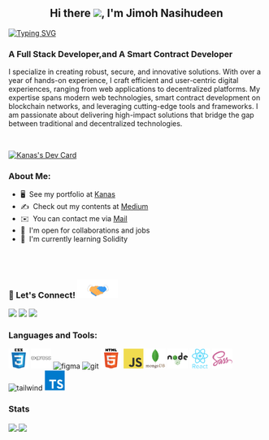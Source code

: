 <h2 align="center"><b>Hi there <img src="https://media.giphy.com/media/hvRJCLFzcasrR4ia7z/giphy.gif" width="35">,</b> I'm Jimoh Nasihudeen</h2>



 [![Typing SVG](https://readme-typing-svg.herokuapp.com?font=Fira+Code&weight=700&size=24&pause=1000&color=A13A59AC&center=true&width=1000&height=52&lines=SOFTWARE+ENGINEER;PRODUCT+DESIGNER;SMART+CONTRACT+DEVELOPER)](https://git.io/typing-svg)


<h3> A Full Stack Developer,and A Smart Contract Developer </h3>
<p> I specialize in creating robust, secure, and innovative solutions. With over a year of hands-on experience, I craft efficient and user-centric digital experiences, ranging from web applications to decentralized platforms.
My expertise spans modern web technologies, smart contract development on blockchain networks, and leveraging cutting-edge tools and frameworks. I am passionate about delivering high-impact solutions that bridge the gap between traditional and decentralized technologies.</p>
<br/>


<a href="https://app.daily.dev/kanas_jnr"><img src="https://api.daily.dev/devcards/v2/VVienUsiOWsFlCAPm25kl.png?type=wide&r=u0s" width="652" alt="Kanas's Dev Card"/></a>
<br/>

### About Me:
* 🖥️  See my portfolio at [Kanas](https://my-portfolio-n6psv0xs6-kanasjnrs-projects.vercel.app/)
* ✍️  Check out my contents at [Medium](https://medium.com/@nasihudeen04) 
* ✉️  You can contact me via [Mail](mailto:nasihudeen04@gmail.com)
* 🚀  I'm open for collaborations and jobs
* 🧠  I'm currently learning Solidity 

<br/>
<br/>

<h3>📩 Let's Connect! <img src="https://github.com/0xAbdulKhalid/0xAbdulKhalid/raw/main/assets/mdImages/handshake.gif" width ="80"></h3> 

[<img src="https://img.shields.io/badge/LinkedIn-0077B5?style=for-the-badge&logo=linkedin&logoColor=white" />](https://www.linkedin.com/in/jimoh-adegboyega-356aa2210/)
[<img src="https://img.shields.io/badge/Twitter-1DA1F2?style=for-the-badge&logo=twitter&logoColor=white" />](https://x.com/KanasJnr)
[<img src="https://img.shields.io/badge/Gmail-D14836?style=for-the-badge&logo=gmail&logoColor=white" />](mailto:nasihudeen04@gmail.com)

<h3 align="left">Languages and Tools:</h3>
<p align="left">  
  <img src="https://raw.githubusercontent.com/devicons/devicon/master/icons/css3/css3-original-wordmark.svg" alt="css3" width="40" height="40"/> 
  <img src="https://raw.githubusercontent.com/devicons/devicon/master/icons/express/express-original-wordmark.svg" alt="express" width="40" height="40"/> 
  <img src="https://www.vectorlogo.zone/logos/figma/figma-icon.svg" alt="figma" width="40" height="40"/> 
  <img src="https://www.vectorlogo.zone/logos/git-scm/git-scm-icon.svg" alt="git" width="40" height="40"/> 
  <img src="https://raw.githubusercontent.com/devicons/devicon/master/icons/html5/html5-original-wordmark.svg" alt="html5" width="40" height="40"/> 
  <img src="https://raw.githubusercontent.com/devicons/devicon/master/icons/javascript/javascript-original.svg" alt="javascript" width="40" height="40"/> 
  <img src="https://raw.githubusercontent.com/devicons/devicon/master/icons/mongodb/mongodb-original-wordmark.svg" alt="mongodb" width="40" height="40"/> 
  <img src="https://raw.githubusercontent.com/devicons/devicon/master/icons/nodejs/nodejs-original-wordmark.svg" alt="nodejs" width="40" height="40"/> 
  <img src="https://raw.githubusercontent.com/devicons/devicon/master/icons/react/react-original-wordmark.svg" alt="react" width="40" height="40"/> 
  <img src="https://raw.githubusercontent.com/devicons/devicon/master/icons/sass/sass-original.svg" alt="sass" width="40" height="40"/> 
  <img src="https://www.vectorlogo.zone/logos/tailwindcss/tailwindcss-icon.svg" alt="tailwind" width="40" height="40"/> 
  <img src="https://raw.githubusercontent.com/devicons/devicon/master/icons/typescript/typescript-original.svg" alt="typescript" width="40" height="40"/>  
</p>



### Stats

<a href="https://github.com/anuraghazra/github-readme-stats">
  <img align="center" src="https://github-readme-stats.vercel.app/api?username=Kanasjnr&show_icons=true&theme=transparent" />
</a>
<a href="https://github.com/anuraghazra/github-readme-stats">
  <img align="center" src="https://github-readme-stats.vercel.app/api/top-langs/?username=Kanasjnr&langs_count=8&layout=compact&theme=transparent" />
</a>

